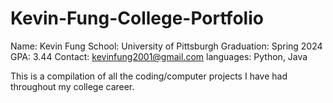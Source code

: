 # Kevin-Fung-College-Portfolio
Name: Kevin Fung
School: University of Pittsburgh
Graduation: Spring 2024
GPA: 3.44
Contact: kevinfung2001@gmail.com
languages: Python, Java

This is a compilation of all the coding/computer projects I have had throughout my college career.
